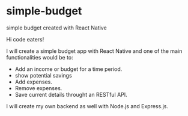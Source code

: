 # simple-budget
simple budget created with React Native


Hi code eaters!

I will create a simple budget app with React Native and one of the main functionalities would be to:

- Add an income or budget for a time period.
- show potential savings
- Add expenses.
- Remove expenses.
- Save current details throught an RESTful API.

I will create my own backend as well with Node.js and Express.js. 
